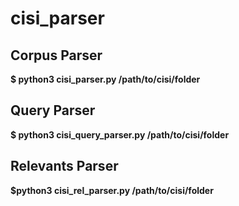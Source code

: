 # cisi_parser

## Corpus Parser

**$ python3 cisi_parser.py /path/to/cisi/folder**

## Query Parser

**$ python3 cisi_query_parser.py /path/to/cisi/folder**

## Relevants Parser

**$python3 cisi_rel_parser.py /path/to/cisi/folder**
